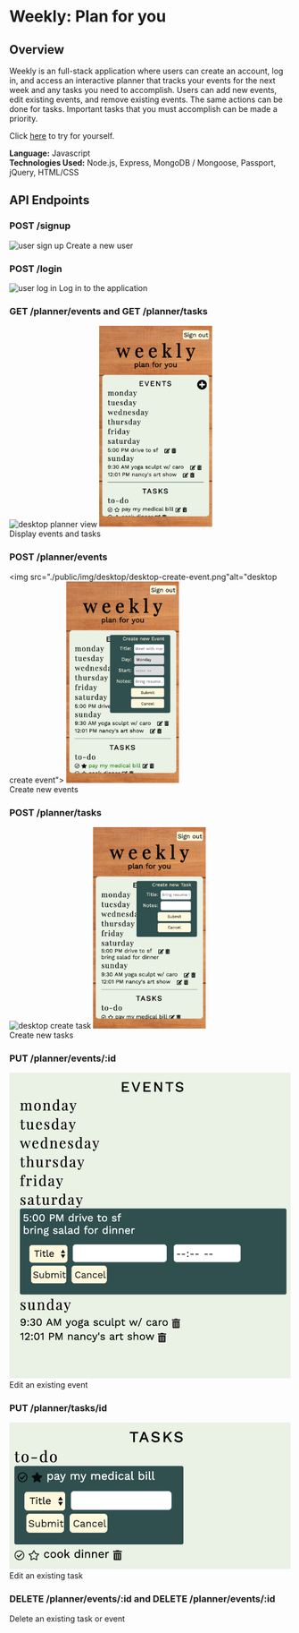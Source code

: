 # Weekly: Plan for you

## Overview

Weekly is an full-stack application where users can create an account, log in, and access an interactive planner that tracks your events for the next week and any tasks you need to accomplish. Users can add new events, edit existing events, and remove existing events. The same actions can be done for tasks. Important tasks that you must accomplish can be made a priority.

Click [here](https://ancient-badlands-64634.herokuapp.com/) to try for yourself.

**Language:** Javascript  
**Technologies Used:** Node.js, Express, MongoDB / Mongoose, Passport, jQuery, HTML/CSS

## API Endpoints

### POST /signup

![user sign up](./public/img/desktop/desktop-signup.png)
Create a new user

### POST /login

![user log in](./public/img/desktop/desktop-login.png)
Log in to the application

### GET /planner/events and GET /planner/tasks

<img src="./public/img/desktop/desktop-planner.png" height="360px" alt="desktop planner view"> <img src="./public/img/mobile/mobile-planner.png" height="360px" alt="mobile planner view">  
Display events and tasks

### POST /planner/events

<img src="./public/img/desktop/desktop-create-event.png"alt="desktop create event"> <img src="./public/img/mobile/mobile-create-event.png" height="360px" alt="mobile create event">  
Create new events

### POST /planner/tasks

<img src="./public/img/desktop/desktop-create-task.png" height="360px" alt="desktop create task"> <img src="./public/img/mobile/mobile-create-task.png" height="360px" alt="mobile create task">  
Create new tasks

### PUT /planner/events/:id

![edit existing event](./public/img/edit-event.png)  
Edit an existing event

### PUT /planner/tasks/id

![edit existing task](./public/img/edit-task.png)
Edit an existing task

### DELETE /planner/events/:id and DELETE /planner/events/:id

Delete an existing task or event

